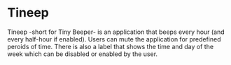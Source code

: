 # Tineep
Tineep -short for Tiny Beeper- is an application that beeps every hour (and every half-hour if enabled).
Users can mute the application for predefined peroids of time. There is also a label that shows the time and day of the week which can be disabled or enabled by the user. 
